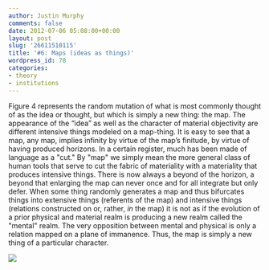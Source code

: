 ```yaml
---
author: Justin Murphy
comments: false
date: 2012-07-06 05:08:00+00:00
layout: post
slug: '26611510115'
title: '#6: Maps (ideas as things)'
wordpress_id: 78
categories:
- theory
- institutions
---
```


Figure 4 represents the random mutation of what is most commonly thought of as the idea or thought, but which is simply a new thing: the map. The appearance of the “idea” as well as the character of material objectivity are different intensive things modeled on a map-thing. It is easy to see that a map, any map, implies infinity by virtue of the map’s finitude, by virtue of having produced horizons. In a certain register, much has been made of language as a "cut." By "map" we simply mean the more general class of human tools that serve to cut the fabric of materiality with a materiality that produces intensive things. There is now always a beyond of the horizon, a beyond that enlarging the map can never once and for all integrate but only defer. When some thing randomly generates a map and thus bifurcates things into extensive things (referents of the map) and intensive things (relations constructed on or, rather, _in_ the map) it is not as if the evolution of a prior physical and material realm is producing a new realm called the "mental" realm. The very opposition between mental and physical is only a relation mapped on a plane of immanence. Thus, the map is simply a new thing of a particular character.


![][image-1]

[image-1]:	http://media.tumblr.com/tumblr_m6q26pmB6X1qz9517.png